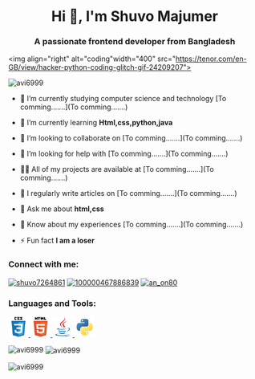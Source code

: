 <h1 align="center">Hi 👋, I'm Shuvo Majumer</h1>
<h3 align="center">A passionate frontend developer from Bangladesh</h3>

<img align="right" alt="coding"width="400" src="https://tenor.com/en-GB/view/hacker-python-coding-glitch-gif-24209207">

<p align="left"> <img src="https://komarev.com/ghpvc/?username=avi6999&label=Profile%20views&color=0e75b6&style=flat" alt="avi6999" /> </p>

- 🔭 I’m currently studying computer science and technology [To comming.......](To comming.......)

- 🌱 I’m currently learning **Html,css,python,java**

- 👯 I’m looking to collaborate on [To comming.......](To comming.......)

- 🤝 I’m looking for help with [To comming.......](To comming.......)

- 👨‍💻 All of my projects are available at [To comming.......](To comming.......)

- 📝 I regularly write articles on [To comming.......](To comming.......)

- 💬 Ask me about **html,css**

- 📄 Know about my experiences [To comming.......](To comming.......)

- ⚡ Fun fact **I am a loser**

<h3 align="left">Connect with me:</h3>
<p align="left">
<a href="https://twitter.com/shuvo7264861" target="blank"><img align="center" src="https://raw.githubusercontent.com/rahuldkjain/github-profile-readme-generator/master/src/images/icons/Social/twitter.svg" alt="shuvo7264861" height="30" width="40" /></a>
<a href="https://fb.com/100000467886839" target="blank"><img align="center" src="https://raw.githubusercontent.com/rahuldkjain/github-profile-readme-generator/master/src/images/icons/Social/facebook.svg" alt="100000467886839" height="30" width="40" /></a>
<a href="https://instagram.com/an_on80" target="blank"><img align="center" src="https://raw.githubusercontent.com/rahuldkjain/github-profile-readme-generator/master/src/images/icons/Social/instagram.svg" alt="an_on80" height="30" width="40" /></a>
</p>

<h3 align="left">Languages and Tools:</h3>
<p align="left"> <a href="https://www.w3schools.com/css/" target="_blank" rel="noreferrer"> <img src="https://raw.githubusercontent.com/devicons/devicon/master/icons/css3/css3-original-wordmark.svg" alt="css3" width="40" height="40"/> </a> <a href="https://www.w3.org/html/" target="_blank" rel="noreferrer"> <img src="https://raw.githubusercontent.com/devicons/devicon/master/icons/html5/html5-original-wordmark.svg" alt="html5" width="40" height="40"/> </a> <a href="https://www.java.com" target="_blank" rel="noreferrer"> <img src="https://raw.githubusercontent.com/devicons/devicon/master/icons/java/java-original.svg" alt="java" width="40" height="40"/> </a> <a href="https://www.python.org" target="_blank" rel="noreferrer"> <img src="https://raw.githubusercontent.com/devicons/devicon/master/icons/python/python-original.svg" alt="python" width="40" height="40"/> </a> </p>

<p><img align="left" src="https://github-readme-stats.vercel.app/api/top-langs?username=avi6999&show_icons=true&locale=en&layout=compact" alt="avi6999" /></p>

<p>&nbsp;<img align="center" src="https://github-readme-stats.vercel.app/api?username=avi6999&show_icons=true&locale=en" alt="avi6999" /></p>

<p><img align="center" src="https://github-readme-streak-stats.herokuapp.com/?user=avi6999&" alt="avi6999" /></p> 

